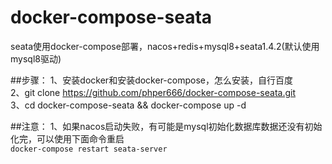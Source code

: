 # docker-compose-seata
seata使用docker-compose部署，nacos+redis+mysql8+seata1.4.2(默认使用mysql8驱动)

##步骤：
1、安装docker和安装docker-compose，怎么安装，自行百度   
2、git clone https://github.com/phper666/docker-compose-seata.git   
3、cd docker-compose-seata && docker-compose up -d  

##注意：
1、如果nacos启动失败，有可能是mysql初始化数据库数据还没有初始化完，可以使用下面命令重启   
`docker-compose restart seata-server`
